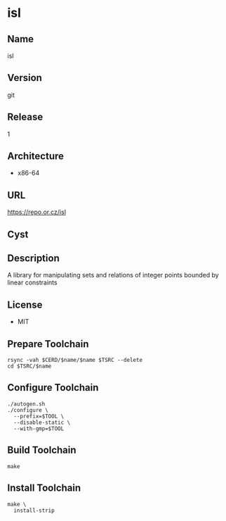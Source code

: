 # isl

## Name
isl

## Version
git

## Release
1

## Architecture
* x86-64

## URL
https://repo.or.cz/isl

## Cyst

## Description
A library for manipulating sets and relations of integer points bounded by
linear constraints

## License
* MIT

## Prepare Toolchain
```shell
rsync -vah $CERD/$name/$name $TSRC --delete
cd $TSRC/$name
```

## Configure Toolchain
```shell
./autogen.sh
./configure \
  --prefix=$TOOL \
  --disable-static \
  --with-gmp=$TOOL
```

## Build Toolchain
```shell
make
```

## Install Toolchain
```shell
make \
  install-strip
```
